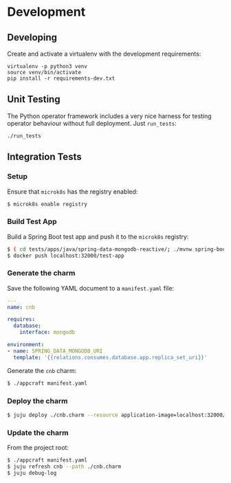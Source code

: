 # Development

## Developing

Create and activate a virtualenv with the development requirements:

```
virtualenv -p python3 venv
source venv/bin/activate
pip install -r requirements-dev.txt
```

## Unit Testing

The Python operator framework includes a very nice harness for testing
operator behaviour without full deployment. Just `run_tests`:

```
./run_tests
```

## Integration Tests

### Setup

Ensure that `microk8s` has the registry enabled:

```sh
$ microk8s enable registry
```

### Build Test App

Build a Spring Boot test app and push it to the `microk8s` registry:

```sh
$ ( cd tests/apps/java/spring-data-mongodb-reactive/; ./mvnw spring-boot:build-image -Dspring-boot.build-image.imageName=localhost:32000/test-app )
$ docker push localhost:32000/test-app
```

### Generate the charm

Save the following YAML document to a `manifest.yaml` file:

```yaml
---
name: cnb

requires:
  database:
    interface: mongodb

environment:
- name: SPRING_DATA_MONGODB_URI
  template: '{{relations.consumes.database.app.replica_set_uri}}'

```

Generate the `cnb` charm:

```sh
$ ./appcraft manifest.yaml
```

### Deploy the charm

```sh
$ juju deploy ./cnb.charm --resource application-image=localhost:32000/test-app
```

### Update the charm

From the project root:

```sh
$ ./appcraft manifest.yaml
$ juju refresh cnb --path ./cnb.charm
$ juju debug-log
```
